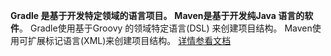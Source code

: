 **Gradle 是基于开发特定领域的语言项目。** **Maven是基于开发纯Java 语言的软件**。 Gradle使用基于Groovy 的领域特定语言(DSL) 来创建项目结构。 Maven使用可扩展标记语言(XML)来创建项目结构。
[详情参看文档](https://cloud.tencent.com/developer/article/1787010)

